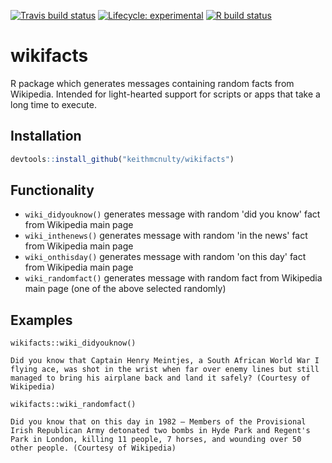 <!-- badges: start -->
[![Travis build status](https://travis-ci.org/keithmcnulty/wikifacts.svg?branch=master)](https://travis-ci.org/keithmcnulty/wikifacts)
[![Lifecycle: experimental](https://img.shields.io/badge/lifecycle-experimental-orange.svg)](https://www.tidyverse.org/lifecycle/#experimental)
[![R build status](https://github.com/keithmcnulty/wikifacts/workflows/R-CMD-check/badge.svg)](https://github.com/keithmcnulty/wikifacts/actions)
<!-- badges: end -->

# wikifacts
R package which generates messages containing random facts from Wikipedia.  Intended for light-hearted support for scripts or apps that take a long time to execute.

## Installation

```r
devtools::install_github("keithmcnulty/wikifacts")
```

## Functionality

- `wiki_didyouknow()` generates message with random 'did you know' fact from Wikipedia main page
- `wiki_inthenews()` generates message with random 'in the news' fact from Wikipedia main page
- `wiki_onthisday()` generates message with random 'on this day' fact from Wikipedia main page
- `wiki_randomfact()` generates message with random fact from Wikipedia main page (one of the above selected randomly)

## Examples

```
wikifacts::wiki_didyouknow()

Did you know that Captain Henry Meintjes, a South African World War I flying ace, was shot in the wrist when far over enemy lines but still managed to bring his airplane back and land it safely? (Courtesy of Wikipedia)

```

```
wikifacts::wiki_randomfact()

Did you know that on this day in 1982 – Members of the Provisional Irish Republican Army detonated two bombs in Hyde Park and Regent's Park in London, killing 11 people, 7 horses, and wounding over 50 other people. (Courtesy of Wikipedia)

```



